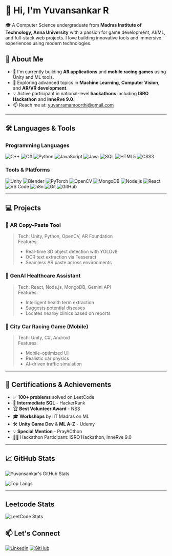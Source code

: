 # 👋 Hi, I'm Yuvansankar R

🎓 A Computer Science undergraduate from **Madras Institute of Technology, Anna University** with a passion for game development, AI/ML, and full-stack web projects. I love building innovative tools and immersive experiences using modern technologies.

## 🚀 About Me
- 🔭 I'm currently building **AR applications** and **mobile racing games** using Unity and ML tools.
- 🌱 Exploring advanced topics in **Machine Learning**, **Computer Vision**, and **AR/VR development**.
- 💡 Active participant in national-level **hackathons** including **ISRO Hackathon** and **InneRve 9.0**.
- 📫 Reach me at: yuvanramamoorthi@gmail.com

---

## 🛠️ Languages & Tools

### Programming Languages
![C++](https://img.shields.io/badge/C++-00599C?style=for-the-badge&logo=cplusplus&logoColor=white)
![C#](https://img.shields.io/badge/C%23-239120?style=for-the-badge&logo=csharp&logoColor=white)
![Python](https://img.shields.io/badge/Python-3776AB?style=for-the-badge&logo=python&logoColor=white)
![JavaScript](https://img.shields.io/badge/JavaScript-F7DF1E?style=for-the-badge&logo=javascript&logoColor=black)
![Java](https://img.shields.io/badge/Java-ED8B00?style=for-the-badge&logo=java&logoColor=white)
![SQL](https://img.shields.io/badge/SQL-336791?style=for-the-badge&logo=postgresql&logoColor=white)
![HTML5](https://img.shields.io/badge/HTML5-E34F26?style=for-the-badge&logo=html5&logoColor=white)
![CSS3](https://img.shields.io/badge/CSS3-1572B6?style=for-the-badge&logo=css3&logoColor=white)

### Tools & Platforms
![Unity](https://img.shields.io/badge/Unity-100000?style=for-the-badge&logo=unity&logoColor=white)
![Blender](https://img.shields.io/badge/Blender-F5792A?style=for-the-badge&logo=blender&logoColor=white)
![PyTorch](https://img.shields.io/badge/PyTorch-EE4C2C?style=for-the-badge&logo=pytorch&logoColor=white)
![OpenCV](https://img.shields.io/badge/OpenCV-5C3EE8?style=for-the-badge&logo=opencv&logoColor=white)
![MongoDB](https://img.shields.io/badge/MongoDB-47A248?style=for-the-badge&logo=mongodb&logoColor=white)
![Node.js](https://img.shields.io/badge/Node.js-339933?style=for-the-badge&logo=nodedotjs&logoColor=white)
![React](https://img.shields.io/badge/React-20232A?style=for-the-badge&logo=react&logoColor=61DAFB)
![VS Code](https://img.shields.io/badge/VS%20Code-007ACC?style=for-the-badge&logo=visualstudiocode&logoColor=white)
![n8n](https://img.shields.io/badge/n8n-FE6126?style=for-the-badge&logo=n8n&logoColor=white)
![Git](https://img.shields.io/badge/Git-F05032?style=for-the-badge&logo=git&logoColor=white)
![GitHub](https://img.shields.io/badge/GitHub-181717?style=for-the-badge&logo=github&logoColor=white)

---

## 💻 Projects

### 🔹 AR Copy-Paste Tool
> Tech: Unity, Python, OpenCV, AR Foundation  
> Features:  
> - Real-time 3D object detection with YOLOv8  
> - OCR text extraction via Tesseract  
> - Seamless AR paste across environments  

### 🔹 GenAI Healthcare Assistant
> Tech: React, Node.js, MongoDB, Gemini API  
> Features:  
> - Intelligent health term extraction  
> - Suggests potential diseases  
> - Locates nearby clinics based on reports  

### 🔹 City Car Racing Game (Mobile)
> Tech: Unity, C#, Android  
> Features:  
> - Mobile-optimized UI  
> - Realistic car physics  
> - AI-driven traffic simulation  

---

## 📜 Certifications & Achievements
- ✅ **100+ problems** solved on LeetCode  
- 🏅 **Intermediate SQL** - HackerRank  
- 🏆 **Best Volunteer Award** - NSS  
- 🎓 **Workshops** by IIT Madras on ML  
- 🛠️ **Unity Game Dev** & **ML A-Z** - Udemy  
- 💡 **Special Mention** - PrayACthon  
- 👨‍💻 Hackathon Participant: ISRO Hackathon, InneRve 9.0  

---

## 📈 GitHub Stats

![Yuvansankar's GitHub Stats](https://github-readme-stats.vercel.app/api?username=YUVAN0907&show_icons=true&theme=radical)

![Top Langs](https://github-readme-stats.vercel.app/api/top-langs/?username=YUVAN0907&layout=compact&theme=radical)

---
## Leetcode Stats
![LeetCode Stats](https://leetcard.jacoblin.cool/2023503060)

## 📫 Let's Connect

[![LinkedIn](https://img.shields.io/badge/LinkedIn-Connect-blue?style=for-the-badge&logo=linkedin)](https://www.linkedin.com/in/your-profile)
[![GitHub](https://img.shields.io/badge/GitHub-Follow-black?style=for-the-badge&logo=github)](https://github.com/YUVAN0907)
